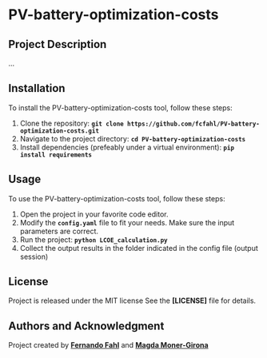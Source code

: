 # **PV-battery-optimization-costs**

## **Project Description**

...

## **Installation**

To install the PV-battery-optimization-costs tool, follow these steps:

1. Clone the repository: **`git clone https://github.com/fcfahl/PV-battery-optimization-costs.git`**
2. Navigate to the project directory: **`cd PV-battery-optimization-costs`**
3. Install dependencies (prefeably under a virtual environment): **`pip install requirements`**

## **Usage**

To use the PV-battery-optimization-costs tool, follow these steps:

1. Open the project in your favorite code editor.
2. Modify the **`config.yaml`** file to fit your needs. Make sure the input parameters are correct.
3. Run the project: **`python LCOE_calculation.py`**
4. Collect the output results in the folder indicated in the config file (output session)

## **License**

Project is released under the MIT license See the **[LICENSE]** file for details.

## **Authors and Acknowledgment**

Project created by **[Fernando Fahl](https://github.com/fcfahl)** and **[Magda Moner-Girona](magda.moner@ext.ec.europa.eu)**



